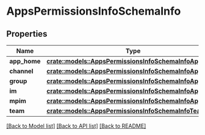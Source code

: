 # AppsPermissionsInfoSchemaInfo

## Properties

Name | Type | Description | Notes
------------ | ------------- | ------------- | -------------
**app_home** | [**crate::models::AppsPermissionsInfoSchemaInfoAppHome**](apps_permissions_info_schema_info_app_home.md) |  | 
**channel** | [**crate::models::AppsPermissionsInfoSchemaInfoAppHome**](apps_permissions_info_schema_info_app_home.md) |  | 
**group** | [**crate::models::AppsPermissionsInfoSchemaInfoAppHome**](apps_permissions_info_schema_info_app_home.md) |  | 
**im** | [**crate::models::AppsPermissionsInfoSchemaInfoAppHome**](apps_permissions_info_schema_info_app_home.md) |  | 
**mpim** | [**crate::models::AppsPermissionsInfoSchemaInfoAppHome**](apps_permissions_info_schema_info_app_home.md) |  | 
**team** | [**crate::models::AppsPermissionsInfoSchemaInfoTeam**](apps_permissions_info_schema_info_team.md) |  | 

[[Back to Model list]](../README.md#documentation-for-models) [[Back to API list]](../README.md#documentation-for-api-endpoints) [[Back to README]](../README.md)


